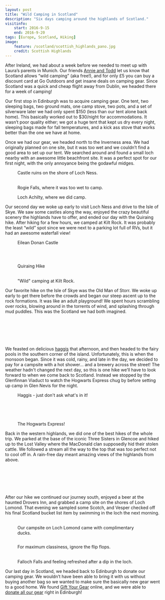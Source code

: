 ```yaml
---
layout: post
title: "Wild Camping in Scotland"
description: "Six days camping around the highlands of Scotland."
visitinfo:
    start: 2016-9-15
    end: 2016-9-20
tags: [Europe, Scotland, Hiking]
image:
    feature: /scotland/scottish_highlands_pano.jpg
    credit: Scottish Highlands
---
```


After Ireland, we had about a week before we needed to meet up with Laura’s parents in Munich. Our friends [Annie and Todd](https://annieandtodd.wordpress.com/2016/06/13/scotland-omg-scotland-scotland-scotland/) let us know that Scotland allows “wild camping” (aka free!), and for only £5 you can buy a discount card at Go Outdoors and get insane deals on camping gear. Since Scotland was a quick and cheap flight away from Dublin, we headed there for a week of camping!

Our first stop in Edinburgh was to acquire camping gear. One tent, two sleeping bags, two ground mats, one camp stove, two pots, and a set of silverware later we had only spent $150 (less than our tent alone back home). This basically worked out to $30/night for accommodations. It wasn’t poor quality either; we got a huge tent that kept us dry every night, sleeping bags made for fall temperatures, and a kick ass stove that works better than the one we have at home.

Once we had our gear, we headed north to the Inverness area. We had originally planned on one site, but it was too wet and we couldn’t find a good area to set up our tent. We searched around and found a small loch nearby with an awesome little beachfront site. It was a perfect spot for our first night, with the only annoyance being the godawful midges.

<figure>
    <a href="/images/scotland/loch_ness_and_castle.jpg"><img src="/images/scotland/loch_ness_and_castle.jpg" alt=""></a>
    <figcaption>Castle ruins on the shore of Loch Ness.</figcaption>
</figure>

<figure class="half">
    <a href="/images/scotland/rogie_falls.jpg"><img src="/images/scotland/rogie_falls.jpg" alt=""></a>
    <a href="/images/scotland/loch_achilty2.jpg"><img src="/images/scotland/loch_achilty2.jpg" alt=""></a>
    <figcaption>Rogie Falls, where it was too wet to camp.</figcaption>
</figure>

<figure>
    <a href="/images/scotland/loch_achilty.jpg"><img src="/images/scotland/loch_achilty.jpg" alt=""></a>
    <figcaption>Loch Achilty, where we did camp.</figcaption>
</figure>

Our second day we woke up early to visit Loch Ness and drive to the Isle of Skye. We saw some castles along the way, enjoyed the crazy beautiful scenery the highlands have to offer, and ended our day with the Quiraing hike. After hiking for a few hours, we camped at Kilt Rock. It was probably the least “wild” spot since we were next to a parking lot full of RVs, but it had an awesome waterfall view!

<figure>
    <a href="/images/scotland/castle_eilean_donan_pano.jpg"><img src="/images/scotland/castle_eilean_donan_pano.jpg" alt=""></a>
    <figcaption>Eilean Donan Castle</figcaption>
</figure>

<figure class="half">
    <a href="/images/scotland/quiraing_hike.jpg"><img src="/images/scotland/quiraing_hike.jpg" alt=""></a>
    <a href="/images/scotland/quiraing_hike2.jpg"><img src="/images/scotland/quiraing_hike2.jpg" alt=""></a>
</figure>

<figure>
    <a href="/images/scotland/quiraing_hike3.jpg"><img src="/images/scotland/quiraing_hike3.jpg" alt=""></a>
</figure>

<figure>
    <a href="/images/scotland/quiraing_hike_pano2.jpg"><img src="/images/scotland/quiraing_hike_pano2.jpg" alt=""></a>
    <figcaption>Quiraing Hike</figcaption>
</figure>

<figure class="half">
    <a href="/images/scotland/kilt_rock_cooking.jpg"><img src="/images/scotland/kilt_rock_cooking.jpg" alt=""></a>
    <a href="/images/scotland/kilt_rock_tent_and_waterfall.jpg"><img src="/images/scotland/kilt_rock_tent_and_waterfall.jpg" alt=""></a>
    <figcaption>"Wild" camping at Kilt Rock.</figcaption>
</figure>

Our favorite hike on the Isle of Skye was the Old Man of Storr. We woke up early to get there before the crowds and began our steep ascent up to the rock formations. It was like an adult playground! We spent hours scrambling over rocks, blowing around in the torrents of wind, and splashing through mud puddles. This was the Scotland we had both imagined.

<figure>
    <a href="/images/scotland/old_man_of_storr_hike_pano.jpg"><img src="/images/scotland/old_man_of_storr_hike_pano.jpg" alt=""></a>
</figure>

<figure class="half">
    <a href="/images/scotland/old_man_of_storr_hike.jpg"><img src="/images/scotland/old_man_of_storr_hike.jpg" alt=""></a>
    <a href="/images/scotland/old_man_of_storr_hike2.jpg"><img src="/images/scotland/old_man_of_storr_hike2.jpg" alt=""></a>
</figure>

<figure>
    <a href="/images/scotland/old_man_of_storr_hike3.jpg"><img src="/images/scotland/old_man_of_storr_hike3.jpg" alt=""></a>
</figure>

<figure class="half">
    <a href="/images/scotland/old_man_of_storr_hike4.jpg"><img src="/images/scotland/old_man_of_storr_hike4.jpg" alt=""></a>
    <a href="/images/scotland/old_man_of_storr_hike_selfie.jpg"><img src="/images/scotland/old_man_of_storr_hike_selfie.jpg" alt=""></a>
</figure>

We feasted on delicious [haggis](https://en.wikipedia.org/wiki/Haggis) that afternoon, and then headed to the fairy pools in the southern corner of the island. Unfortunately, this is when the monsoon began. Since it was cold, rainy, and late in the day, we decided to pay for a campsite with a hot shower... and a brewery across the street! The weather hadn't changed the next day, so this is one hike we’ll have to look forward to when we come back to Scotland. Instead we stopped by the Glenfinnan Viaduct to watch the Hogwarts Express chug by before setting up camp in Glen Nevis for the night.

<figure>
    <a href="/images/scotland/haggis.jpg"><img src="/images/scotland/haggis.jpg" alt=""></a>
    <figcaption>Haggis - just don't ask what's in it!</figcaption>
</figure>

<figure class="half">
    <a href="/images/scotland/camping_across_from_brewery.jpg"><img src="/images/scotland/camping_across_from_brewery.jpg" alt=""></a>
    <a href="/images/scotland/glen_nevis_campsite.jpg"><img src="/images/scotland/glen_nevis_campsite.jpg" alt=""></a>
</figure>

<figure>
    <a href="/images/scotland/glenfinnan_viaduct_pano.jpg"><img src="/images/scotland/glenfinnan_viaduct_pano.jpg" alt=""></a>
</figure>

<figure class="half">
    <a href="/images/scotland/glenfinnan_viaduct_selfie.jpg"><img src="/images/scotland/glenfinnan_viaduct_selfie.jpg" alt=""></a>
    <a href="/images/scotland/glenfinnan_viaduct_with_train.jpg"><img src="/images/scotland/glenfinnan_viaduct_with_train.jpg" alt=""></a>
    <figcaption>The Hogwarts Express!</figcaption>
</figure>

Back in the western highlands, we did one of the best hikes of the whole trip. We parked at the base of the iconic Three Sisters in Glencoe and hiked up to the Lost Valley where the MacDonald clan supposedly hid their stolen cattle. We followed a stream all the way to the top that was too perfect not to cool off in. A rain-free day meant amazing views of the highlands from above.

<figure>
    <a href="/images/scotland/three_sisters_pano2.jpg"><img src="/images/scotland/three_sisters_pano2.jpg" alt=""></a>
</figure>

<figure class="half">
    <a href="/images/scotland/three_sisters_at_the_top_selfie2.jpg"><img src="/images/scotland/three_sisters_at_the_top_selfie2.jpg" alt=""></a>
    <a href="/images/scotland/three_sisters_hike2.jpg"><img src="/images/scotland/three_sisters_hike2.jpg" alt=""></a>
</figure>

<figure>
    <a href="/images/scotland/hidden_valley_above_three_sisters_pano.jpg"><img src="/images/scotland/hidden_valley_above_three_sisters_pano.jpg" alt=""></a>
</figure>

<figure class="half">
    <a href="/images/scotland/three_sisters_stream.jpg"><img src="/images/scotland/three_sisters_stream.jpg" alt=""></a>
    <a href="/images/scotland/three_sisters_wetting_hair.gif"><img src="/images/scotland/three_sisters_wetting_hair.gif" alt=""></a>
</figure>

After our hike we continued our journey south, enjoyed a beer at the haunted Drovers Inn, and grabbed a camp site on the shores of Loch Lomond. That evening we sampled some Scotch, and Vesper checked off his final Scotland bucket list item by swimming in the loch the next morning.

<figure class="half">
    <a href="/images/scotland/loch_lomond_from_the_tent.jpg"><img src="/images/scotland/loch_lomond_from_the_tent.jpg" alt=""></a>
    <a href="/images/scotland/cooking_and_ducks.jpg"><img src="/images/scotland/cooking_and_ducks.jpg" alt=""></a>
    <figcaption>Our campsite on Loch Lomond came with complimentary ducks.</figcaption>
</figure>

<figure>
    <a href="/images/scotland/loch_lomond_pano.jpg"><img src="/images/scotland/loch_lomond_pano.jpg" alt=""></a>
</figure>

<figure>
    <a href="/images/scotland/sipping_scotch_in_style.jpg"><img src="/images/scotland/sipping_scotch_in_style.jpg" alt=""></a>
    <figcaption>For maximum classiness, ignore the flip flops.</figcaption>
</figure>

<figure class="half">
    <a href="/images/scotland/falloch_falls.jpg"><img src="/images/scotland/falloch_falls.jpg" alt=""></a>
    <a href="/images/scotland/after_a_dip_in_loch_lomond.jpg"><img src="/images/scotland/after_a_dip_in_loch_lomond.jpg" alt=""></a>
    <figcaption>Falloch Falls and feeling refreshed after a dip in the loch.</figcaption>
</figure>

Our last day in Scotland, we headed back to Edinburgh to donate our camping gear. We wouldn’t have been able to bring it with us without buying another bag so we wanted to make sure the basically new gear went to a good home. We found [Gift Your Gear](http://giftyourgear.com/) online, and we were able to [donate all our gear](http://rohantime.com/68767/laura-and-vesper-donate-to-gift-your-gear/) right in Edinburgh!

<figure>
    <a href="/images/scotland/donating_our_camping_gear.jpg"><img src="/images/scotland/donating_our_camping_gear.jpg" alt=""></a>
</figure>
